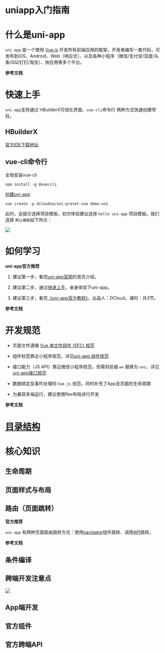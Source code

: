 # uniapp入门指南
# 什么是uni-app

`uni-app` 是一个使用 [Vue.js](https://vuejs.org/) 开发所有前端应用的框架，开发者编写一套代码，可发布到iOS、Android、Web（响应式）、以及各种小程序（微信/支付宝/百度/头条/QQ/钉钉/淘宝）、快应用等多个平台。



**参考文档**



# 快速上手

`uni-app`支持通过 HBuilderX可视化界面、`vue-cli`命令行 两种方式快速创建项目。

## HBuilderX

[官方IDE下载地址](https://www.dcloud.io/hbuilderx.html)





## vue-cli命令行

全局安装vue-cli

```shell
npm install -g @vue/cli
```

[创建uni-app](https://uniapp.dcloud.io/quickstart-cli?id=%e5%88%9b%e5%bb%bauni-app)

```shell
vue create -p dcloudio/uni-preset-vue demo-uni
```

此时，会提示选择项目模板，初次体验建议选择 `hello uni-app` 项目模板。我们选择 `默认模板`如下所示：

![](https://img.cdn.aliyun.dcloud.net.cn/guide/uniapp/h5-cli-01.png "")



# 如何学习

**uni-app官方推荐**

1. 建议第一步，看完[uni-app官网](https://uniapp.dcloud.io/)的首页介绍。

1. 建议第二步，通过[快速上手](https://uniapp.dcloud.io/quickstart)，亲身体验下uni-app。

1. 建议第三步，看完[《uni-app官方教程》](https://ke.qq.com/course/3169971)，出品人：DCloud，课时：共3节。



**参考文档**



# 开发规范

- 页面文件遵循 [Vue 单文件组件 (SFC) 规范](https://vue-loader.vuejs.org/zh/spec.html)

- 组件标签靠近小程序规范，详见[uni-app 组件规范](https://uniapp.dcloud.io/component/README)

- 接口能力（JS API）靠近微信小程序规范，但需将前缀 `wx` 替换为 `uni`，详见[uni-app接口规范](https://uniapp.dcloud.io/api/README)

- 数据绑定及事件处理同 `Vue.js` 规范，同时补充了App及页面的生命周期

- 为兼容多端运行，建议使用flex布局进行开发



**参考文档**



# [目录结构](https://uniapp.dcloud.io/frame?id=%e7%9b%ae%e5%bd%95%e7%bb%93%e6%9e%84)



# 核心知识

## 生命周期



## 页面样式与布局



## 路由（页面跳转）

**官方推荐**

`uni-app` 有两种页面路由跳转方式：使用[navigator](https://uniapp.dcloud.io/component/navigator)组件跳转、调用[API](https://uniapp.dcloud.io/api/router)跳转。



**参考文档**



## 条件编译



## 跨端开发注意点

![](https://tcs-devops.aliyuncs.com/storage/1127313ac817047e2d1013ccb5b826ecf523?Signature=eyJhbGciOiJIUzI1NiIsInR5cCI6IkpXVCJ9.eyJBcHBJRCI6IjVlNzQ4MmQ2MjE1MjJiZDVjN2Y5YjMzNSIsIl9hcHBJZCI6IjVlNzQ4MmQ2MjE1MjJiZDVjN2Y5YjMzNSIsIl9vcmdhbml6YXRpb25JZCI6IiIsImV4cCI6MTY1MjUwMTkzMCwiaWF0IjoxNjUxODk3MTMwLCJyZXNvdXJjZSI6Ii9zdG9yYWdlLzExMjczMTNhYzgxNzA0N2UyZDEwMTNjY2I1YjgyNmVjZjUyMyJ9.LD6-lbGg08wseMGgjB9XLY4bdUnOK8kCO5sKj-VxVz0&download=image.png "")



## App端开发



## 官方组件



## 官方跨端API



